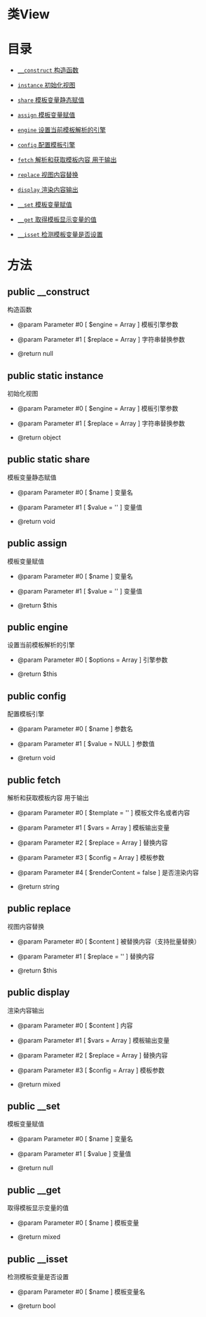 # 类View

# 目录


* [`__construct` 构造函数](#__construct)

* [`instance` 初始化视图](#instance)

* [`share` 模板变量静态赋值](#share)

* [`assign` 模板变量赋值](#assign)

* [`engine` 设置当前模板解析的引擎](#engine)

* [`config` 配置模板引擎](#config)

* [`fetch` 解析和获取模板内容 用于输出](#fetch)

* [`replace` 视图内容替换](#replace)

* [`display` 渲染内容输出](#display)

* [`__set` 模板变量赋值](#__set)

* [`__get` 取得模板显示变量的值](#__get)

* [`__isset` 检测模板变量是否设置](#__isset)

# 方法

## <span id = "__construct"> public  __construct</span>
构造函数

* @param Parameter #0 [ <optional> $engine = Array ] 模板引擎参数
* @param Parameter #1 [ <optional> $replace = Array ] 字符串替换参数

* @return null



## <span id = "instance"> public static instance</span>
初始化视图

* @param Parameter #0 [ <optional> $engine = Array ] 模板引擎参数
* @param Parameter #1 [ <optional> $replace = Array ] 字符串替换参数

* @return object 



## <span id = "share"> public static share</span>
模板变量静态赋值

* @param Parameter #0 [ <required> $name ] 变量名
* @param Parameter #1 [ <optional> $value = '' ] 变量值

* @return void 



## <span id = "assign"> public  assign</span>
模板变量赋值

* @param Parameter #0 [ <required> $name ] 变量名
* @param Parameter #1 [ <optional> $value = '' ] 变量值

* @return $this 



## <span id = "engine"> public  engine</span>
设置当前模板解析的引擎

* @param Parameter #0 [ <optional> $options = Array ] 引擎参数

* @return $this 



## <span id = "config"> public  config</span>
配置模板引擎

* @param Parameter #0 [ <required> $name ] 参数名
* @param Parameter #1 [ <optional> $value = NULL ] 参数值

* @return void 



## <span id = "fetch"> public  fetch</span>
解析和获取模板内容 用于输出

* @param Parameter #0 [ <optional> $template = '' ] 模板文件名或者内容
* @param Parameter #1 [ <optional> $vars = Array ] 模板输出变量
* @param Parameter #2 [ <optional> $replace = Array ] 替换内容
* @param Parameter #3 [ <optional> $config = Array ] 模板参数
* @param Parameter #4 [ <optional> $renderContent = false ] 是否渲染内容

* @return string 



## <span id = "replace"> public  replace</span>
视图内容替换

* @param Parameter #0 [ <required> $content ] 被替换内容（支持批量替换）
* @param Parameter #1 [ <optional> $replace = '' ] 替换内容

* @return $this 



## <span id = "display"> public  display</span>
渲染内容输出

* @param Parameter #0 [ <required> $content ] 内容
* @param Parameter #1 [ <optional> $vars = Array ] 模板输出变量
* @param Parameter #2 [ <optional> $replace = Array ] 替换内容
* @param Parameter #3 [ <optional> $config = Array ] 模板参数

* @return mixed 



## <span id = "__set"> public  __set</span>
模板变量赋值

* @param Parameter #0 [ <required> $name ] 变量名
* @param Parameter #1 [ <required> $value ] 变量值

* @return null



## <span id = "__get"> public  __get</span>
取得模板显示变量的值

* @param Parameter #0 [ <required> $name ] 模板变量

* @return mixed 



## <span id = "__isset"> public  __isset</span>
检测模板变量是否设置

* @param Parameter #0 [ <required> $name ] 模板变量名

* @return bool 



